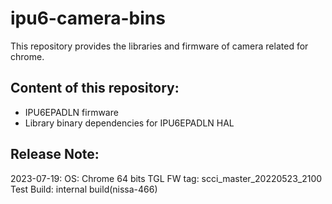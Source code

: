 # ipu6-camera-bins

This repository provides the libraries and firmware of camera related for chrome.

## Content of this repository:
* IPU6EPADLN firmware
* Library binary dependencies for IPU6EPADLN HAL

## Release Note:
2023-07-19:
OS:           Chrome 64 bits
TGL FW tag:   scci_master_20220523_2100
Test Build:   internal build(nissa-466)
